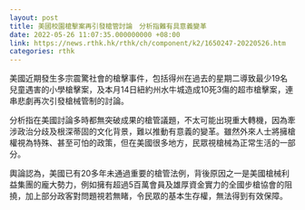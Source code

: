 ```yaml
---
layout: post
title: 美國校園槍擊案再引發槍管討論　分析指難有具意義變革
date: 2022-05-26 11:07:35.000000000 +08:00
link: https://news.rthk.hk/rthk/ch/component/k2/1650247-20220526.htm
categories: rthk
---
```


美國近期發生多宗震驚社會的槍擊事件，包括得州在過去的星期二導致最少19名兒童遇害的小學槍擊案，及本月14日紐約州水牛城造成10死3傷的超市槍擊案，連串悲劇再次引發槍械管制的討論。

分析指在美國討論多時都無突破成果的槍管議題，不太可能出現重大轉機，因為牽涉政治分歧及根深蒂固的文化背景，難以推動有意義的變革。雖然外來人士將擁槍權視為特殊、甚至可怕的政策，但在美國很多地方，民眾視槍械為正常生活的一部分。

輿論認為，美國已有20多年未通過重要的槍管法例，背後原因之一是美國槍械利益集團的龐大勢力，例如擁有超過5百萬會員及雄厚資金實力的全國步槍協會的阻撓，加上部分政客對問題視若無睹，令民眾的基本生存權，無法得到有效保障。
